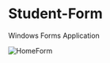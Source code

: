 # Student-Form
Windows Forms Application

![HomeForm](https://user-images.githubusercontent.com/61557989/109489040-c2b59180-7a9f-11eb-8d93-84a823c2ae68.png)
